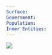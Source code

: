 ```yaml
---
Surface: 
Government: 
Population: 
Inner Entities:
---
```




![](https://i.imgur.com/TxdOyvJ.jpeg)
